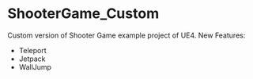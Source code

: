# ShooterGame_Custom

Custom version of Shooter Game example project of UE4.
New Features:
* Teleport
* Jetpack
* WallJump
